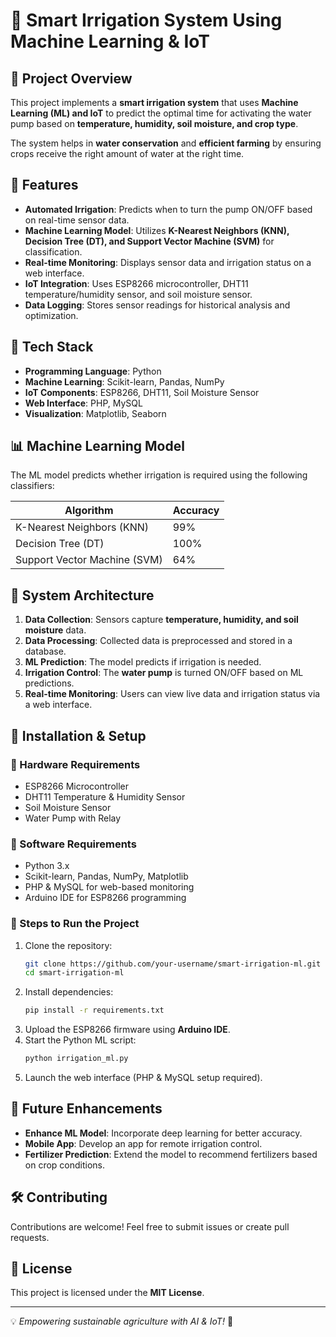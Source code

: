 # 🌱 Smart Irrigation System Using Machine Learning & IoT

## 📌 Project Overview
This project implements a **smart irrigation system** that uses **Machine Learning (ML) and IoT** to predict the optimal time for activating the water pump based on **temperature, humidity, soil moisture, and crop type**. 

The system helps in **water conservation** and **efficient farming** by ensuring crops receive the right amount of water at the right time.

## 🚀 Features
- **Automated Irrigation**: Predicts when to turn the pump ON/OFF based on real-time sensor data.
- **Machine Learning Model**: Utilizes **K-Nearest Neighbors (KNN), Decision Tree (DT), and Support Vector Machine (SVM)** for classification.
- **Real-time Monitoring**: Displays sensor data and irrigation status on a web interface.
- **IoT Integration**: Uses ESP8266 microcontroller, DHT11 temperature/humidity sensor, and soil moisture sensor.
- **Data Logging**: Stores sensor readings for historical analysis and optimization.

## 🔧 Tech Stack
- **Programming Language**: Python
- **Machine Learning**: Scikit-learn, Pandas, NumPy
- **IoT Components**: ESP8266, DHT11, Soil Moisture Sensor
- **Web Interface**: PHP, MySQL
- **Visualization**: Matplotlib, Seaborn

## 📊 Machine Learning Model
The ML model predicts whether irrigation is required using the following classifiers:

| Algorithm        | Accuracy |
|-----------------|----------|
| K-Nearest Neighbors (KNN) | 99% |
| Decision Tree (DT) | 100% |
| Support Vector Machine (SVM) | 64% |

## 📌 System Architecture
1. **Data Collection**: Sensors capture **temperature, humidity, and soil moisture** data.
2. **Data Processing**: Collected data is preprocessed and stored in a database.
3. **ML Prediction**: The model predicts if irrigation is needed.
4. **Irrigation Control**: The **water pump** is turned ON/OFF based on ML predictions.
5. **Real-time Monitoring**: Users can view live data and irrigation status via a web interface.

## 📜 Installation & Setup
### 🔹 Hardware Requirements
- ESP8266 Microcontroller
- DHT11 Temperature & Humidity Sensor
- Soil Moisture Sensor
- Water Pump with Relay

### 🔹 Software Requirements
- Python 3.x
- Scikit-learn, Pandas, NumPy, Matplotlib
- PHP & MySQL for web-based monitoring
- Arduino IDE for ESP8266 programming

### 🔹 Steps to Run the Project
1. Clone the repository:
   ```sh
   git clone https://github.com/your-username/smart-irrigation-ml.git
   cd smart-irrigation-ml
   ```
2. Install dependencies:
   ```sh
   pip install -r requirements.txt
   ```
3. Upload the ESP8266 firmware using **Arduino IDE**.
4. Start the Python ML script:
   ```sh
   python irrigation_ml.py
   ```
5. Launch the web interface (PHP & MySQL setup required).

## 📌 Future Enhancements
- **Enhance ML Model**: Incorporate deep learning for better accuracy.
- **Mobile App**: Develop an app for remote irrigation control.
- **Fertilizer Prediction**: Extend the model to recommend fertilizers based on crop conditions.

## 🛠 Contributing
Contributions are welcome! Feel free to submit issues or create pull requests.

## 📜 License
This project is licensed under the **MIT License**.

---

💡 *Empowering sustainable agriculture with AI & IoT!* 🌾
